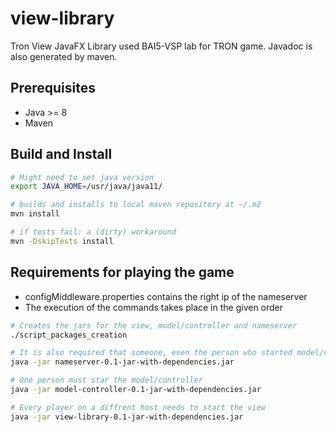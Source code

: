 # view-library
Tron View JavaFX Library used BAI5-VSP lab for TRON game.
Javadoc is also generated by maven.

## Prerequisites
- Java >= 8
- Maven

## Build and Install

```bash
# Might need to set java version
export JAVA_HOME=/usr/java/java11/

# builds and installs to local maven repository at ~/.m2
mvn install

# if tests fail: a (dirty) workaround
mvn -DskipTests install

```

## Requirements for playing the game
- configMiddleware.properties contains the right ip of the nameserver
- The execution of the commands takes place in the given order

```bash
# Creates the jars for the view, model/controller and nameserver
./script_packages_creation

# It is also required that someone, even the person who started model/controller, starts the nameserver
java -jar nameserver-0.1-jar-with-dependencies.jar

# One person must star the model/controller
java -jar model-controller-0.1-jar-with-dependencies.jar

# Every player on a diffrent host needs to start the view
java -jar view-library-0.1-jar-with-dependencies.jar
```

 
